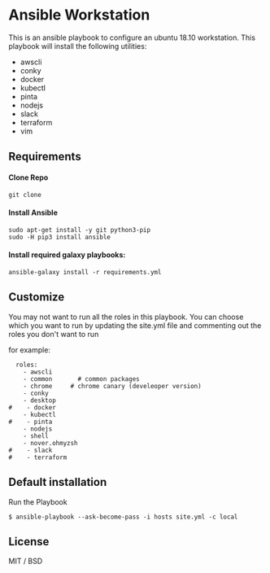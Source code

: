 Ansible Workstation
=======================

This is an ansible playbook to configure an ubuntu 18.10 workstation.
This playbook will install the following utilities:

  - awscli                                                            
  - conky                                                             
  - docker                                                            
  - kubectl                                                           
  - pinta                                                             
  - nodejs                                                            
  - slack                                                             
  - terraform                                                         
  - vim                                                               


Requirements
-----------

#### Clone Repo


```
git clone 
```

#### Install Ansible

```
sudo apt-get install -y git python3-pip
sudo -H pip3 install ansible

```

#### Install required galaxy playbooks:

```
ansible-galaxy install -r requirements.yml
```

Customize
-------------------

You may not want to run all the roles in this playbook.
You can choose which you want to run by updating the 
site.yml file and commenting out the roles you don't want to run

for example:

```
  roles:
    - awscli
    - common       # common packages
    - chrome     # chrome canary (develeoper version)
    - conky
    - desktop
#    - docker
    - kubectl 
#    - pinta 
    - nodejs
    - shell
    - nover.ohmyzsh
#    - slack
#    - terraform 
```

Default installation
--------------------

Run the Playbook

```
$ ansible-playbook --ask-become-pass -i hosts site.yml -c local
```

License
-------

MIT / BSD

